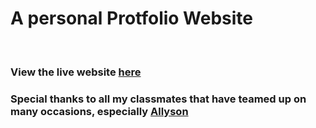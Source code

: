 <h1>A personal Protfolio Website</h1><br>
<h3>View the live website <a href = "https://kirbyeburns.github.io/Portfolio-website/">here</a>
<br>
<h3>Special thanks to all my classmates that have teamed up on many occasions, especially <a href = "https://allysonbusch.github.io">Allyson</a>
